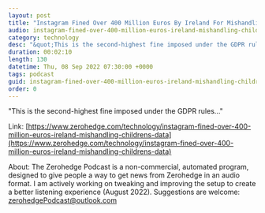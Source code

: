 ```yaml
---
layout: post
title: "Instagram Fined Over 400 Million Euros By Ireland For Mishandling Children's Data"
audio: instagram-fined-over-400-million-euros-ireland-mishandling-childrens-data-0
category: technology
desc: "&quot;This is the second-highest fine imposed under the GDPR rules...&quot;"
duration: 00:02:10
length: 130
datetime: Thu, 08 Sep 2022 07:30:00 +0000
tags: podcast
guid: instagram-fined-over-400-million-euros-ireland-mishandling-childrens-data-0
order: 0
---
```

&quot;This is the second-highest fine imposed under the GDPR rules...&quot;

Link: [https://www.zerohedge.com/technology/instagram-fined-over-400-million-euros-ireland-mishandling-childrens-data](https://www.zerohedge.com/technology/instagram-fined-over-400-million-euros-ireland-mishandling-childrens-data)

About: The Zerohedge Podcast is a non-commercial, automated program, designed to give people a way to get news from Zerohedge in an audio format.  I am actively working on tweaking and improving the setup to create a better listening experience (August 2022).  Suggestions are welcome: [zerohedgePodcast@outlook.com](mailto:zerohedgePodcast@outlook.com)
